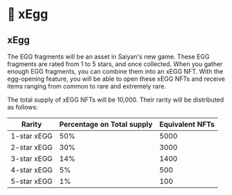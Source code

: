 # 🥚 xEgg

## xEgg

The EGG fragments will be an asset in Saiyan's new game. These EGG fragments are rated from 1 to 5 stars, and once collected. When you gather enough EGG fragments, you can combine them into an xEGG NFT. With the egg-opening feature, you will be able to open these xEGG NFTs and receive items ranging from common to rare and extremely rare.

The total supply of xEGG NFTs will be 10,000. Their rarity will be distributed as follows:

| Rarity      | Percentage on Total supply | Equivalent NFTs |
| ----------- | -------------------------- | --------------- |
| 1-star xEGG | 50%                        | 5000            |
| 2-star xEGG | 30%                        | 3000            |
| 3-star xEGG | 14%                        | 1400            |
| 4-star xEGG | 5%                         | 500             |
| 5-star xEGG | 1%                         | 100             |
